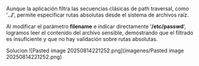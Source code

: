 Aunque la aplicación filtra las secuencias clásicas de path traversal, como ‘**../**‘, permite especificar rutas absolutas desde el sistema de archivos raíz.

Al modificar el parámetro **filename** e indicar directamente ‘**/etc/passwd**‘, logramos leer el contenido del archivo sensible, demostrando que el filtrado es insuficiente y que no hay validación sobre rutas absolutas.

Solucion
![Pasted image 20250814221252.png](imagenes/Pasted image 20250814221252.png)
